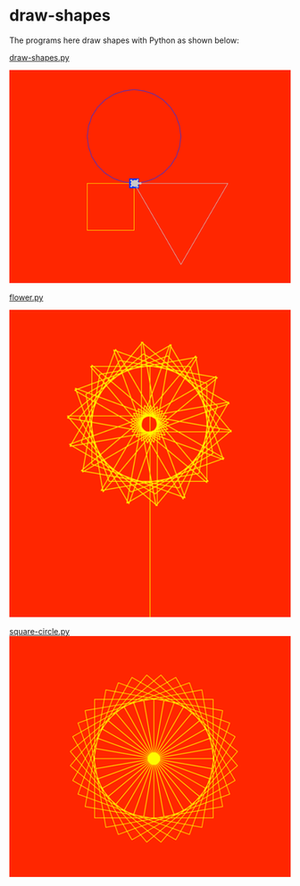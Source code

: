# draw-shapes

The programs here draw shapes with Python as shown below:

[draw-shapes.py](draw-shapes.py)

<img style='width: 600px' src="assets/shapes.png"></img>

[flower.py](flower.py)

<img style='width: 600px' src="assets/flower.png"></img>

[square-circle.py](square-cicle.py)
<img style='width: 600px' src="assets/square-circle.png"></img>
